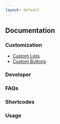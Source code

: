 ```yaml
---
layout: default
---
```


## Documentation

### Customization

* [Custom Lists](documentation/custom-lists)
* [Custom Buttons](documentation/custom-buttons)

### Developer

### FAQs

### Shortcodes

### Usage	